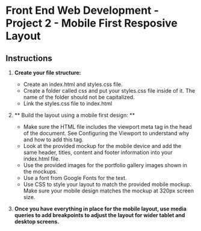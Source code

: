 # Front End Web Development - Project 2 - Mobile First Resposive Layout

## Instructions

1. **Create your file structure:**
    - Create an index.html and styles.css file.
    - Create a folder called css and put your styles.css file inside of it. The name of the folder should not be capitalized.
    - Link the styles.css file to index.html

2. ** Build the layout using a mobile first design: **
   - Make sure the HTML file includes the viewport meta tag in the head of the document. See Configuring the Viewport to understand why and how to add this tag.
   - Look at the provided mockup for the mobile device and add the same header, titles, content and footer information into your index.html file.
   - Use the provided images for the portfolio gallery images shown in the mockups.
   - Use a font from Google Fonts for the text.
   - Use CSS to style your layout to match the provided mobile mockup. Make sure your mobile design matches the mockup at 320px screen size.

3. **Once you have everything in place for the mobile layout, use media queries to add breakpoints to adjust the 
   layout for wider tablet and desktop screens.**